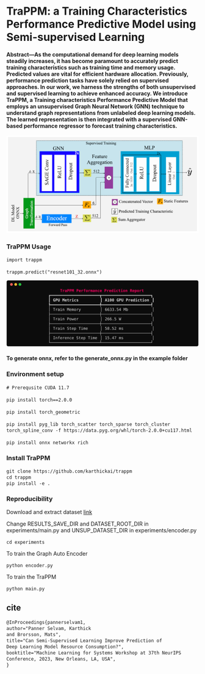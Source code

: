 # TraPPM: a Training Characteristics Performance Predictive Model using Semi-supervised Learning

#### Abstract—As the computational demand for deep learning models steadily increases, it has become paramount to accurately predict training characteristics such as training time and memory usage. Predicted values are vital for efficient hardware allocation. Previously, performance prediction tasks have solely relied on supervised approaches. In our work, we harness the strengths of both unsupervised and supervised learning to achieve enhanced accuracy. We introduce TraPPM, a Training characteristics Performance Predictive Model that employs an unsupervised Graph Neural Network (GNN) technique to understand graph representations from unlabeled deep learning models. The learned representation is then integrated with a supervised GNN-based performance regressor to forecast training characteristics.

![alt TraPPM Architecute](examples/architecture.PNG)

### TraPPM Usage
```
import trappm

trappm.predict("resnet101_32.onnx")
```
![alt TraPPM Result](examples/resnet101_32.svg)


#### To generate onnx, refer to the generate_onnx.py in the example folder


### Environment setup
```
# Prerequsite CUDA 11.7

pip install torch==2.0.0 

pip install torch_geometric 

pip install pyg_lib torch_scatter torch_sparse torch_cluster torch_spline_conv -f https://data.pyg.org/whl/torch-2.0.0+cu117.html 

pip install onnx networkx rich
```

### Install TraPPM
```
git clone https://github.com/karthickai/trappm
cd trappm
pip install -e .
```

### Reproducibility
Download and extract dataset [link](https://uniluxembourg-my.sharepoint.com/:u:/g/personal/karthick_pannerselvam_uni_lu/EStmG2f6KE9Bk4HDtkrBYSEBL2QnUXlK76qrmGCrARc7lg?e=ZaiV0d)

Change RESULTS_SAVE_DIR and DATASET_ROOT_DIR in experiments/main.py and UNSUP_DATASET_DIR in experiments/encoder.py
```
cd experiments
```
To train the Graph Auto Encoder
```
python encoder.py 
```
To train the TraPPM

```
python main.py
```

## cite
```
@InProceedings{pannerselvam1,
author="Panner Selvam, Karthick
and Brorsson, Mats",
title="Can Semi-Supervised Learning Improve Prediction of
Deep Learning Model Resource Consumption?",
booktitle="Machine Learning for Systems Workshop at 37th NeurIPS Conference, 2023, New Orleans, LA, USA",
}
```

